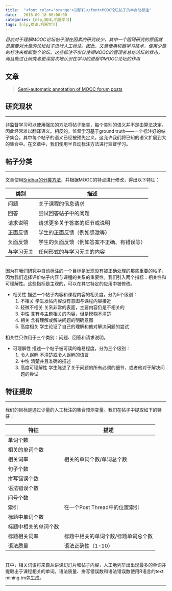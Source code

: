 ```yaml
---
title:  "<font color='orange'>[摘译]</font>MOOC论坛帖子的半自动标注"
date:   2016-09-18 00:00:00
categories: [nlp,摘译,机器学习]
tags: [nlp,摘译,机器学习]
---
```


*目前对于理解MOOC论坛帖子潜在因素的研究较少，其中一个阻碍研究的原因就是需要对大量的论坛帖子进行人工标注。因此，文章使用机器学习技术，使用少量的标注来推断整个论坛。这些标注不仅仅使得MOOC的管理者总结论坛的状态，而且能过让研究者更深层次地认识在学习的进程中MOOC论坛的作用*

## 文章

> [Semi-automatic annotation of MOOC forum posts][paper-link]

## 研究现状
---

非监督学习可以使用强加的方法将帖子聚类，每个类别的语义并不是由算法决定，因此经常难以翻译语义。相反的，监督学习基于ground truth——一个标注好的帖子集合，其中每个帖子的语义已经被预先定义。这允许我们将已知的语义扩展到大的集合中。在文章中，我们使用半自动标注方法进行监督学习。

## 帖子分类
---

文章使用[Sridhar的分类方法][sridhar-paper]，并根据MOOC的特点进行修改，得出以下特征：

|类别|描述|
|---|---|
|问题|关于课程的信息请求|
|回答|尝试回答帖子中的问题|
|请求说明|请求更多关于答案的细节或说明|
|正面反馈|学生的正面反馈（例如感激等）|
|负面反馈|学生的负面反馈（例如答案不正确、有错误等）|
|与学习无关|任何形式的与学习无关的内容|

<br/>
因为在我们研究中自动标注的一个目标是发现没有被正确处理的那些重要的帖子，因为我们选择评价帖子内容与课程的关系的重要性。我们引入两个指标：相关性和可理解性。这些指标是主观的，可以在其它特定的应用中被修改。

* 相关性 描述一个帖子内容和课程内容的相关度，分为5个级别：
	1. 不相关 学生发帖内容没有意图与课程内容接近
	2. 轻微不相关 关系非常的表面，主要内容仍是不相关的
	3. 中性 含有与主题相关的内容，但是模糊不清楚
	4. 相关 含有理解或解决问题的明确意图
	5. 高度相关 学生论证了自己的理解和他对解决问题的尝试

相关性只作用于三个类别：问题、回答和请求说明。

* 可理解性 描述一个帖子被可读的难易程度，分为三个级别：
	1. 令人误解 不清楚或令人误解的语言
	2. 中性 清楚并且准确的描述
	3. 高度可理解性 学生陈述了关于问题的所有必须的细节，或者他对于解决问题的尝试

## 特征提取
---

我们的目标是通过少量的人工标注的集合预测变量。我们在帖子中提取如下的特征：

|特征|描述|
|---|---|
|单词个数||
|相关的单词个数||
|相关词率|相关的单词个数/单词总个数|
|句子个数||
|拼写错误个数|
|语法错误个数|
|问号个数||
|索引|在一个Post Thread中的位置索引|
|标题中单词个数||
|标题中相关的单词个数||
|标题相关词率|标题中相关的单词个数/标题单词总个数|
|语法质量|语法正确性（1-10）|

<br/>
其中，相关词语将来自从讲课幻灯片和帖子内容，人工地列举出出现最多的单词并提取出于课程相关的单词。语法质量、拼写错误数和语法错误数使用R语言的text mining tm包生成。

---

[paper-link]:  		https://infoscience.epfl.ch/record/210990/files/paper.pdf
[sridhar-paper]:	http://www.aclweb.org/anthology/W14-2715
